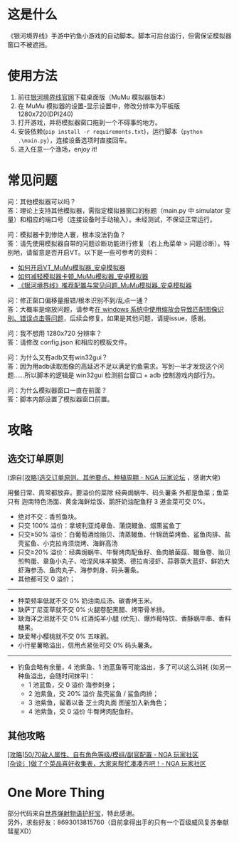 # 这是什么
《银河境界线》手游中钓鱼小游戏的自动脚本。脚本可后台运行，但需保证模拟器窗口不被遮挡。

# 使用方法
1. 前往[银河境界线官网](https://www.galaxy-fantasy.com/main)下载桌面版（MuMu 模拟器版本）
2. 在 MuMu 模拟器的设置-显示设置中，修改分辨率为平板版1280x720(DPI240)
3. 打开游戏，并将模拟器窗口拖到一个不碍事的地方。
4. 安装依赖(`pip install -r requirements.txt`)，运行脚本（`python .\main.py`），连接设备选项时直接回车。
5. 进入任意一个渔场，enjoy it!

# 常见问题
问：其他模拟器可以吗？  
答：理论上支持其他模拟器，需指定模拟器窗口的标题（main.py 中 simulator 变量）和相应的端口号（连接设备时手动输入）。未经测试，不保证正常运行。  

问：模拟器卡到惨绝人寰，根本没法钓鱼？  
答：请先使用模拟器自带的问题诊断功能进行修复（右上角菜单 > 问题诊断）。特别地，请留意是否开启VT。以下是一些可参考的资料：  
- [如何开启VT\_MuMu模拟器\_安卓模拟器](https://mumu.163.com/help/20210510/35043_946541.html?fq)  
- [如何减轻模拟器卡顿\_MuMu模拟器\_安卓模拟器](https://mumu.163.com/help/20210513/35048_947490.html)  
- [《银河境界线》推荐配置与常见问题\_MuMu模拟器\_安卓模拟器](https://mumu.163.com/help/20230725/35048_1100574.html)  

问：修正窗口偏移量报错/根本识别不到/乱点一通？  
答：大概率是缩放问题，请参考[在 windows 系统中使用缩放会导致匹配图像识别、错误点击等问题](https://github.com/LaszloPark/GalaxyFisher/issues/2)，后续会修复。如果是其他问题，请提issue，感谢。

问：我不想用 1280x720 分辨率？  
答：请修改 config.json 和相应的模板文件。  

问：为什么又有adb又有win32gui？  
答：因为用adb读取图像的高延迟不足以满足钓鱼需求。写到一半才发现这个问题……所以脚本的逻辑是 win32gui 检测前台窗口 + adb 控制游戏内部行为。  

问：为什么模拟器窗口一直在前面？  
答：脚本内部设置了模拟器窗口前置。  

# 攻略
## 选交订单原则
(源自[[攻略]选交订单原则、其他要点、种植周期 - NGA 玩家论坛]( https://bbs.nga.cn/read.php?tid=37336907) ，感谢大佬)  

用餐日常、周常都放弃。要溢价的菜除 经典焗蜗牛、码头薯条 外都是鱼菜；鱼菜只有 迦南特色汤面、黄金海鲜烩饭、鹅肝奶油配鱼籽 3 道金菜可交 0%。  
- 绝对不交：香煎鱼块。  
- 只交 100% 溢价：拿坡利亚炖章鱼、蒲烧鳗鱼、烟熏鲨鱼丁  
- 只交≥50% 溢价：白葡萄酒烩贻贝、清蒸鳗鱼、什锦蔬菜烤鱼、鲨鱼肉排、盐壳鲨鱼、小克拉肯须烧烤、海鲜高汤 
- 只交≥20% 溢价：经典焗蜗牛、牛臀烤肉配鱼籽、鱼肉酿菌菇、鳗鱼卷、贻贝煎鸭蛋、章鱼小丸子、哈涅风味羊腩煲、德拉肯浸虾、蒜蓉蒸大蓝虾、鲜奶大虾海参汤、鱼肉丸子、海参刺身、码头薯条。
- 其他都可交 0 溢价；
---
- 种菜频率低就不交 0% 奶油南瓜汤、碳香烤玉米。  
- 缺萨丁尼亚草就不交 0% 火腿卷配黑醋、烤带骨羊排。  
- 缺海洋之泪就不交 0% 红酒炖羊小腿 (优先)、爆炸莓特饮、香酥蜗牛串、香料糖果。  
- 缺爱琴小樱桃就不交 0% 五味鹅。  
- 小行星薯略溢出，信用点紧张可交 0% 码头薯条。  
---
- 钓鱼会略有余量，4 池紫鱼、1 池蓝鱼等可能溢出，多了可以这么消耗 (如另一种鱼溢出，会随时间抹平)：  
   - 1 池蓝鱼，交 0 溢价 海参刺身；  
   - 2 池紫鱼，交 20% 溢价 盐壳鲨鱼 / 鲨鱼肉排；  
   - 3 池紫鱼，留着以备 芝士肉丸面 图鉴加入新角色；  
   - 4 池紫鱼，交 0 溢价 牛臀烤肉配鱼籽。  

## 其他攻略
[[攻略]50/70敌人属性、自有角色等级/模组/副官配置 - NGA 玩家社区]( https://bbs.nga.cn/read.php?tid=37381112)  
[[杂谈氵]做了个菜品喜好收集表，大家来帮忙凑凑齐吧！- NGA 玩家社区]( https://bbs.nga.cn/read.php?tid=37207849)  



# One More Thing
部分代码来自[世界弹射物语护肝宝](https://github.com/AshenOneYe/WFHelper)，特此感谢。  
另外，求些好友：8693013815760（目前拿得出手的只有一个百级威风复苏奉献彗星XD）
